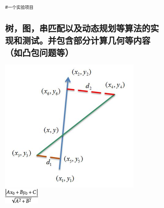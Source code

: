 #一个实验项目
# 树，图，串匹配以及动态规划等算法的实现和测试。并包含部分计算几何等内容（如凸包问题等）
![](src/main/resource/示意图.jpg)
![](src/main/resource/点到直线距离.png)

